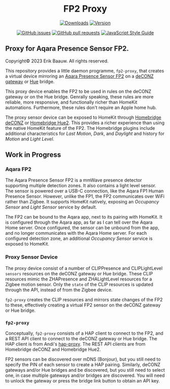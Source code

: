 <span align="center">

# FP2 Proxy
[![Downloads](https://img.shields.io/npm/dt/fp2-proxy)](https://www.npmjs.com/package/fp2-proxy)
[![Version](https://img.shields.io/npm/v/fp2-proxy)](https://www.npmjs.com/package/fp2-proxy)

[![GitHub issues](https://img.shields.io/github/issues/ebaauw/fp2-proxy)](https://github.com/ebaauw/fp2-proxy/issues)
[![GitHub pull requests](https://img.shields.io/github/issues-pr/ebaauw/fp2-proxy)](https://github.com/ebaauw/fp2-proxy/pulls)
[![JavaScript Style Guide](https://img.shields.io/badge/code_style-standard-brightgreen)](https://standardjs.com)

</span>

## Proxy for Aqara Presence Sensor FP2.
Copyright© 2023 Erik Baauw. All rights reserved.

This repository provides a little daemon programme, `fp2-proxy`, that creates a virtual device mirroring an [Aqara Presence Sensor FP2](https://www.aqara.com/eu/product/presence-sensor-fp2) on a [deCONZ gateway](https://github.com/dresden-elektronik/deconz-rest-plugin) or [Hue](https://www.philips-hue.com/) bridge.

This proxy device enables the FP2 to be used in rules on the deCONZ gateway or on the Hue bridge.
Genrally speaking, these rules are more reliable, more responsive, and functionally richer than HomeKit automations.  Furthermore, these rules don't require an Apple home hub.

The proxy sensor device can be exposed to HomeKit through [Homebridge deCONZ](https://github.com/ebaauw/homebridge-deconz) or [Homebridge Hue2](https://github.com/ebaauw/homebridge-hue2).
This provides a richer experience than using the native HomeKit feature of the FP2.
The Homebridge plugins include additional characteristics for _Last Motion_, _Dark_, and _Daylight_ and history for _Motion_ and _Light Level_.

## Work in Progress


### Aqara FP2
The Aqara Presence Sensor FP2 is a mmWave presence detector supporting multiple detection zones.
It also contains a light level sensor.
The sensor is powered over a USB-C connection, like the Aqara FP1 Human Presence Sensor.
However, unlike the FP1, the FP2 communicates over WiFi rather than Zigbee.
It supports HomeKit natively, exposing an _Occupancy Sensor_ and _Light Sensor_ service by default.

The FP2 can be bound to the Aqara app, next to its pairing with HomeKit.
It is configured through the Aqara app, as far as I can tell over the Aqara Home server.
Once configured, the sensor can be unbound from the app, and no longer communicates with the Aqara Home server.
For each configured detection zone, an additional _Occupancy Sensor_ service is exposed to HomeKit.

### Proxy Sensor Device
The proxy device consist of a number of CLIPPresence and CLIPLightLevel `sensors` resources on the deCONZ gateway or Hue bridge.
These CLIP resources mimic the ZHAPresence and ZHALightLevel resources for a Zigbee motion sensor.
Only the `state` of the CLIP resources is updated through the API, instead of from the Zigbee device.

`fp2-proxy` creates the CLIP resources and mirrors state changes of the FP2 to these,
effectively creating a virtual FP2 sensor on the deCONZ gateway or Hue bridge.

### `fp2-proxy`
Conceptually, `fp2-proxy` consists of a HAP client to connect to the FP2, and a REST API client to connect to the deCONZ gateway or Hue bridge.
The HAP client is from Andi's [hap-proxy](https://github.com/Supereg/hap-proxy).
The REST API clients are from Homebridge deCONZ and Homebridge Hue2.

FP2 sensors can be discovered over mDNS (Bonjour), but you still need to specify the PIN of each sensor to create a HAP pairing.
Similarly, deCONZ gateways and/or Hue bridges and be discovered, but you still need to select one, in case multiple gateways and/or bridges are discovered.
You will need to unlock the gateway or press the bridge link button to obtain an API key.
